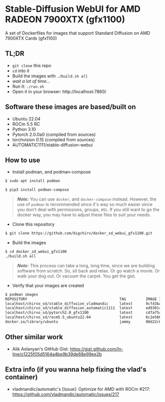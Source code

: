 # Stable-Diffusion WebUI for AMD RADEON 7900XTX (gfx1100) 
A set of Dockerfiles for images that support Standard Diffusion on AMD 7900XTX Cards (gfx1100)

## TL;DR
- `git clone` this repo
- `cd` into it
- Build the images with `./build.sh all`
- _wait a lot of time..._
- Run it: `./run.sh`
- Open it in your browser: http://localhost:7860/


## Software these images are based/built on

- Ubuntu 22.04
- ROCm 5.5 RC
- Python 3.10
- Pytorch 2.0.0a0 (compiled from sources)
- torchvision 0.15 (compiled from sources)
- AUTOMATIC1111/stable-diffusion-webui

## How to use

- Install podman, and podman-compose
```bash
$ sudo apt install podman
```
```bash
$ pip3 install podman-compose
```
  > **_Note:_** You can use `docker`, and `docker-compose` instead. However, the use of `podman` is recommended since it's way so much easier since you don't deal with permissions, groups, etc. If you still want to go the docker way, you may have to adjust these files to suit your needs.

- Clone this repository
```bash
$ git clone https://github.com/bigchirv/docker_sd_webui_gfx1100.git
```
- Build the images
```bash
$ cd docker_sd_webui_gfx1100
./build.sh all
```
>**_Note:_** This process can take a long, long time, since we are building software from scratch. So, sit back and relax. Or go watch a movie. Or walk your dog out. Or vacuum the carpet. You get the gist.

- Verify that your images are created
```bash
$ podman images
REPOSITORY                                          TAG         IMAGE ID      CREATED       SIZE
localhost/chirvo_sd/stable_diffusion_vladmandic     latest      9cf43ba26b30  4 hours ago   26.4 GB
localhost/chirvo_sd/stable_diffusion_automatic1111  latest      ed93014a7725  4 hours ago   26.1 GB
localhost/chirvo_sd/pytorch2.0_gfx1100              latest      cd7a75ca8c84  4 hours ago   24.6 GB
localhost/chirvo_sd/rocm5.5_ubuntu22.04             latest      6c2e56614f6b  5 hours ago   16.9 GB
docker.io/library/ubuntu                            jammy       08d22c0ceb15  7 weeks ago   80.3 MB
```

## Other similar work
- Alik Aslanyan's GitHub Gist: https://gist.github.com/In-line/c1225f05d5164a4be9b39de68e99ee2b


## Extra info (if you wanna help fixing the vlad's container)
- vladmandic/automatic's [Issue]: Optimize for AMD with ROCm #217: https://github.com/vladmandic/automatic/issues/217

